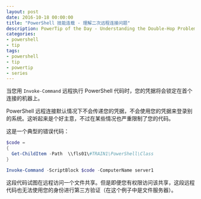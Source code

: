 ```yaml
---
layout: post
date: 2016-10-18 00:00:00
title: "PowerShell 技能连载 - 理解二次远程连接问题"
description: PowerTip of the Day - Understanding the Double-Hop Problem in Remoting
categories:
- powershell
- tip
tags:
- powershell
- tip
- powertip
- series
---
```

当您用 `Invoke-Command` 远程执行 PowerShell 代码时，您的凭据将会锁定在首个连接的机器上。

PowerShell 远程连接默认情况下不会传递您的凭据，不会使用您的凭据来登录别的系统。这听起来是个好主意，不过在某些情况也严重限制了您的代码。

这是一个典型的错误代码：

```powershell
$code = 
{
  Get-ChildItem -Path  \\fls01\#TRAIN1\PowerShell\Class  
}

Invoke-Command -ScriptBlock $code -ComputerName server1
```

这段代码试图在远程访问一个文件共享。但是即便您有权限访问该共享，这段远程代码也无法使用您的身份进行第三方验证（在这个例子中是文件服务器）。

<!--本文国际来源：[Understanding the Double-Hop Problem in Remoting](http://community.idera.com/powershell/powertips/b/tips/posts/understanding-the-double-hop-problem-in-remoting)-->
